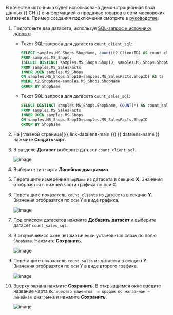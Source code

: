 В качестве источника будет использована демонстрационная база данных {{ CH }} с информацией о продажах товаров в сети московских магазинов. Пример создания подключения смотрите в [руководстве](../../tutorials/datalens/data-from-ch-visualization.md#create-connection).

1. Подготовьте два датасета, используя [SQL-запрос к источнику данных](../../datalens/dataset/create-dataset.md#add-data):

   * Текст SQL-запроса для датасета `count_client_sql`:

     ```sql
     SELECT samples.MS_Shops.ShopName, count(t2.ClientID) AS count_clients
     FROM samples.MS_Shops,
     (SELECT DISTINCT samples.MS_Shops.ShopID, samples.MS_Shops.ShopName, samples.MS_SalesFacts.ClientID
     FROM samples.MS_SalesFacts
     INNER JOIN samples.MS_Shops
     ON samples.MS_Shops.ShopID=samples.MS_SalesFacts.ShopID) AS t2
     WHERE t2.ShopName=samples.MS_Shops.ShopName
     GROUP BY ShopName
     ```

   * Текст SQL-запроса для датасета `count_sales_sql`:

     ```sql
     SELECT DISTINCT samples.MS_Shops.ShopName, COUNT(*) AS count_sales
     FROM samples.MS_SalesFacts
     INNER JOIN samples.MS_Shops
     ON samples.MS_Shops.ShopID=samples.MS_SalesFacts.ShopID
     GROUP BY ShopName
     ```

1. На [главной странице]({{ link-datalens-main }}) {{ datalens-name }} нажмите **Создать чарт**.
1. В разделе **Датасет** выберите датасет `count_client_sql`.

   ![image](../../_assets/datalens/concepts/multidataset-chart-1.png)

1. Выберите тип чарта **Линейная диаграмма**.
1. Перетащите измерение `ShopName` из датасета в секцию **X**. Значения отобразятся в нижней части графика по оси X.
1. Перетащите показатель `count_clients` из датасета в секцию **Y**. Значения отобразятся по оси Y в виде графика.

   ![image](../../_assets/datalens/concepts/multidataset-chart-2.png)

1. Под списком датасетов нажмите **Добавить датасет** и выберите датасет `count_sales_sql`.
1. В открывшемся окне автоматически установится связь по полю `ShopName`. Нажмите **Сохранить**.

   ![image](../../_assets/datalens/concepts/multidataset-chart-3.png)

1. Перетащите показатель `count_sales` из датасета в секцию **Y**. Значения отобразятся по оси Y в виде второго графика.

   ![image](../../_assets/datalens/concepts/multidataset-chart-4.png)

1. Вверху экрана нажмите **Сохранить**. В открывшемся окне введите название чарта `Количество клиентов  и продаж по магазинам — Линейная диаграмма` и нажмите **Сохранить**.

   ![image](../../_assets/datalens/concepts/multidataset-chart-5.png)
